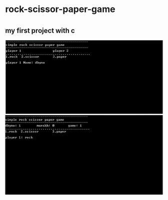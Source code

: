 # rock-scissor-paper-game
# <h2>my first project with c</h2>

<img src="ss1.JPG">
<img src="ss2.JPG">
